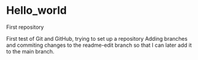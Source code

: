 # Hello_world
First repository 

First test of Git and GitHub, trying to set up a repository 
Adding branches and commiting changes to the readme-edit branch so that I can later add it to the main branch. 
